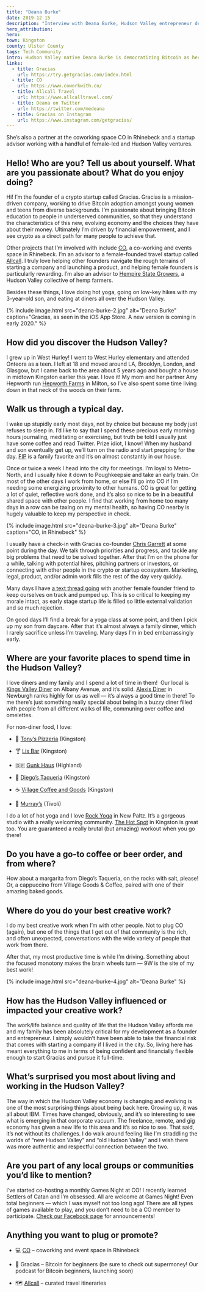 ```yaml
---
title: "Deana Burke"
date: 2019-12-15
description: "Interview with Deana Burke, Hudson Valley entrepreneur democratizing Bitcoin through her startup, Gracias."
hero_attribution:
hero:
town: Kingston
county: Ulster County
tags: Tech Community
intro: Hudson Valley native Deana Burke is democratizing Bitcoin as her startup Gracias drives cryptocurrency adoption among young women and teens from diverse backgrounds.
links:
  - title: Gracias
    url: https://try.getgracias.com/index.html
  - title: CO
    url: https://www.coworkwith.co/
  - title: Allcall Travel
    url: https://www.allcalltravel.com/
  - title: Deana on Twitter
    url: https://twitter.com/medeana
  - title: Gracias on Instagram
    url: https://www.instagram.com/getgracias/
---
```


She’s also a partner at the coworking space CO in Rhinebeck and a startup advisor working with a handful of female-led and Hudson Valley ventures.

## Hello! Who are you? Tell us about yourself. What are you passionate about? What do you enjoy doing?

Hi! I’m the founder of a crypto startup called Gracias. Gracias is a mission-driven company, working to drive Bitcoin adoption amongst young women and teens from diverse backgrounds. I’m passionate about bringing Bitcoin education to people in underserved communities, so that they understand the characteristics of this new, evolving economy and the choices they have about their money. Ultimately I’m driven by financial empowerment, and I see crypto as a direct path for many people to achieve that.

Other projects that I’m involved with include [CO](https://www.coworkwith.co/), a co-working and events space in Rhinebeck. I’m an advisor to a female-founded travel startup called [Allcall](http://allcall.co/). I truly love helping other founders navigate the rough terrains of starting a company and launching a product, and helping female founders is particularly rewarding. I’m also an advisor to [Hempire State Growers](https://www.hsgcbd.com/), a Hudson Valley collective of hemp farmers.

Besides these things, I love doing hot yoga, going on low-key hikes with my 3-year-old son, and eating at diners all over the Hudson Valley.

{% include image.html src="deana-burke-2.jpg" alt="Deana Burke" caption="Gracias, as seen in the iOS App Store. A new version is coming in early 2020." %}

## How did you discover the Hudson Valley?

I grew up in West Hurley! I went to West Hurley elementary and attended Onteora as a teen. I left at 18 and moved around LA, Brooklyn, London, and Glasgow, but I came back to the area about 5 years ago and bought a house in midtown Kingston earlier this year. I love it! My mom and her partner Amy Hepworth run [Hepworth Farms](https://www.hepworthfarms.com/) in Milton, so I’ve also spent some time living down in that neck of the woods on their farm.

## Walk us through a typical day.

I wake up stupidly early most days, not by choice but because my body just refuses to sleep in. I’d like to say that I spend these precious early morning hours journaling, meditating or exercising, but truth be told I usually just have some coffee and read Twitter. Prize idiot, I know! When my husband and son eventually get up, we’ll turn on the radio and start prepping for the day. [FIP](https://www.fip.fr/) is a family favorite and it’s on almost constantly in our house.

Once or twice a week I head into the city for meetings. I’m loyal to Metro-North, and I usually hike it down to Poughkeepsie and take an early train. On most of the other days I work from home, or else I’ll go into CO if I’m needing some energizing proximity to other humans. CO is great for getting a lot of quiet, reflective work done, and it’s also so nice to be in a beautiful shared space with other people. I find that working from home too many days in a row can be taxing on my mental health, so having CO nearby is hugely valuable to keep my perspective in check.

{% include image.html src="deana-burke-3.jpg" alt="Deana Burke" caption="CO, in Rhinebeck" %}

I usually have a check-in with Gracias co-founder [Chris Garrett](https://twitter.com/czgarrett) at some point during the day. We talk through priorities and progress, and tackle any big problems that need to be solved together. After that I’m on the phone for a while, talking with potential hires, pitching partners or investors, or connecting with other people in the crypto or startup ecosystem. Marketing, legal, product, and/or admin work fills the rest of the day very quickly.

Many days I have [a text thread going](https://twitter.com/medeana/status/1177254029358960640) with another female founder friend to keep ourselves on track and pumped up. This is so critical to keeping my morale intact, as early stage startup life is filled so little external validation and so much rejection.

On good days I’ll find a break for a yoga class at some point, and then I pick up my son from daycare. After that it’s almost always a family dinner, which I rarely sacrifice unless I’m traveling. Many days I’m in bed embarrassingly early.

## Where are your favorite places to spend time in the Hudson Valley?

I love diners and my family and I spend a lot of time in them!  Our local is [Kings Valley Diner](https://www.kingsvalleydiner.com/Home) on Albany Avenue, and it’s solid. [Alexis Diner](http://www.thealexisdiner.com/) in Newburgh ranks highly for us as well — it’s always a good time in there! To me there’s just something really special about being in a buzzy diner filled with people from all different walks of life, communing over coffee and omelettes.

For non-diner food, I love:

- 🍕 [Tony’s Pizzeria](https://www.facebook.com/TonysPizzeria1937/) (Kingston)

- 🍸 [Lis Bar](https://www.lisbar.com/) (Kingston)

- 🇩🇪 [Gunk Haus](https://www.gunkhaus.com/) (Highland)

- 🌮 [Diego’s Taqueria](https://diegostaqueria.com/) (Kingston)

- ☕ [Village Coffee and Goods](https://www.villagecoffeeandgoods.com/) (Kingston)

- 🥐 [Murray’s](https://www.murraystivoli.com/) (Tivoli)

I do a lot of hot yoga and I love [Rock Yoga](http://www.nprockyoga.com/) in New Paltz. It’s a gorgeous studio with a really welcoming community. [The Hot Spot](https://www.hotspotkingston.com/) in Kingston is great too. You are guaranteed a really brutal (but amazing) workout when you go there!

## Do you have a go-to coffee or beer order, and from where?

How about a margarita from Diego’s Taqueria, on the rocks with salt, please! Or, a cappuccino from Village Goods & Coffee, paired with one of their amazing baked goods.

## Where do you do your best creative work?

I do my best creative work when I’m with other people. Not to plug CO (again), but one of the things that I get out of that community is the rich, and often unexpected, conversations with the wide variety of people that work from there.

After that, my most productive time is while I’m driving. Something about the focused monotony makes the brain wheels turn — 9W is the site of my best work!

{% include image.html src="deana-burke-4.jpg" alt="Deana Burke" %}

## How has the Hudson Valley influenced or impacted your creative work?

The work/life balance and quality of life that the Hudson Valley affords me and my family has been absolutely critical for my development as a founder and entrepreneur. I simply wouldn’t have been able to take the financial risk that comes with starting a company if I lived in the city. So, living here has meant everything to me in terms of being confident and financially flexible enough to start Gracias and pursue it full-time.

## What’s surprised you most about living and working in the Hudson Valley?

The way in which the Hudson Valley economy is changing and evolving is one of the most surprising things about being back here. Growing up, it was all about IBM. Times have changed, obviously, and it’s so interesting to see what is emerging in that corporate vacuum. The freelance, remote, and gig economy has given a new life to this area and it’s so nice to see. That said, it’s not without its challenges. I do walk around feeling like I’m straddling the worlds of “new Hudson Valley” and “old Hudson Valley” and I wish there was more authentic and respectful connection between the two.

## Are you part of any local groups or communities you’d like to mention?

I’ve started co-hosting a monthly Games Night at CO! I recently learned Settlers of Catan and I’m obsessed. All are welcome at Games Night! Even total beginners — which I was myself not too long ago! There are all types of games available to play, and you don’t need to be a CO member to participate. [Check our Facebook page](https://www.facebook.com/coworkwithco/) for announcements!

## Anything you want to plug or promote?

- 💻 [CO](https://www.facebook.com/coworkwithco/) – coworking and event space in Rhinebeck

- 📱 Gracias – Bitcoin for beginners (be sure to check out supermoney! Our podcast for Bitcoin beginners, launching soon)

- 🗺️ [Allcall](https://allcalltravel.com/) – curated travel itineraries
